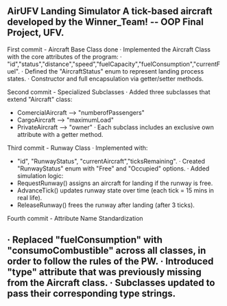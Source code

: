 AirUFV Landing Simulator 
A tick-based aircraft developed by the Winner_Team! -- OOP Final Project, UFV. 
----------------------------------------------------------------------------------

First commit - Aircraft Base Class done
· Implemented the Aircraft Class with the core attributes of the program:
· "id","status","distance","speed","fuelCapacity","fuelConsumption","currentFuel".
· Defined the "AircraftStatus" enum to represent landing process states. 
· Constructor and full encapsulation via getter/setter methods.

Second commit - Specialized Subclasses 
· Added three subclasses that extend "Aircraft" class:
- ComercialAircraft --> "numberofPassengers"
- CargoAircraft --> "maximumLoad" 
- PrivateAircraft --> "owner" 
· Each subclass includes an exclusive own attribute with a getter method. 

Third commit - Runway Class 
· Implemented with:
- "id", "RunwayStatus", "currentAircraft","ticksRemaining".
· Created "RunwayStatus" enum with "Free" and "Occupied" options.
· Added simulation logic:
- RequestRunway() assigns an aircraft for landing if the runway is free.
- AdvanceTick() updates runway state over time (each tick = 15 mins in real life). 
- ReleaseRunway() frees the runway after landing (after 3 ticks).

Fourth commit - Attribute Name Standardization

· Replaced "fuelConsumption" with "consumoCombustible" across all classes, in order to follow the rules of the PW.
· Introduced "type" attribute that was previously missing from the Aircraft class.
· Subclasses updated to pass their corresponding type strings. 
----------------------------------------------------------------------------------



